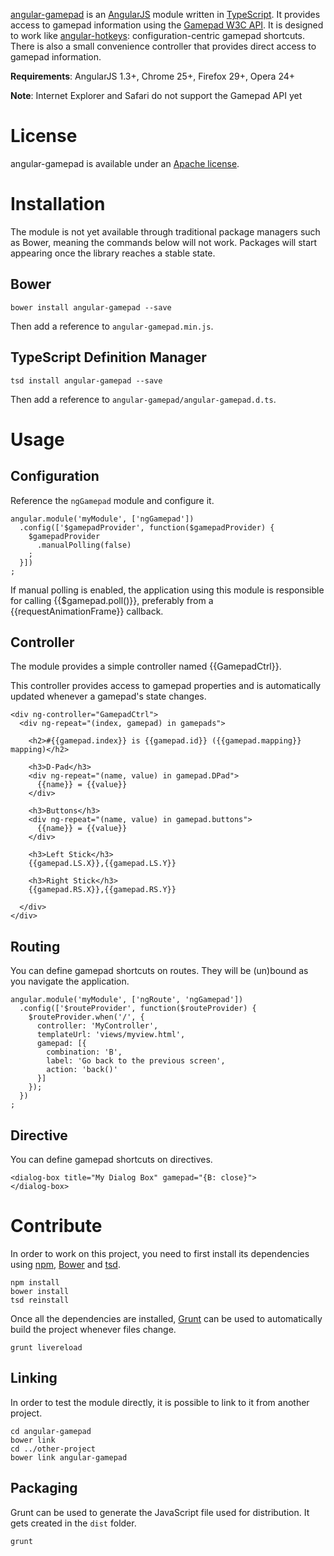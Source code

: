 
[angular-gamepad](https://github.com/pcx360/angular-gamepad/) is an [AngularJS](https://angularjs.org/) module written in [TypeScript](http://en.wikipedia.org/wiki/TypeScript). It provides access to gamepad information using the [Gamepad W3C API](https://dvcs.w3.org/hg/gamepad/raw-file/default/gamepad.html). It is designed to work like [angular-hotkeys](https://github.com/chieffancypants/angular-hotkeys/): configuration-centric gamepad shortcuts. There is also a small convenience controller that provides direct access to gamepad information.

**Requirements**: AngularJS 1.3+, Chrome 25+, Firefox 29+, Opera 24+

**Note**: Internet Explorer and Safari do not support the Gamepad API yet

# License

angular-gamepad is available under an [Apache license](https://github.com/pcx360/angular-gamepad/blob/master/LICENSE).

# Installation

The module is not yet available through traditional package managers such as Bower, meaning the commands below will not work. Packages will start appearing once the library reaches a stable state.

## Bower

```
bower install angular-gamepad --save
```

Then add a reference to `angular-gamepad.min.js`.

## TypeScript Definition Manager

```
tsd install angular-gamepad --save
```

Then add a reference to `angular-gamepad/angular-gamepad.d.ts`.

# Usage

## Configuration

Reference the `ngGamepad` module and configure it.

```
angular.module('myModule', ['ngGamepad'])
  .config(['$gamepadProvider', function($gamepadProvider) {
    $gamepadProvider
      .manualPolling(false)
    ;
  }])
;
```

If manual polling is enabled, the application using this module is responsible for calling {{$gamepad.poll()}}, preferably from a {{requestAnimationFrame}} callback.

## Controller

The module provides a simple controller named {{GamepadCtrl}}.

This controller provides access to gamepad properties and is automatically updated whenever a gamepad's state changes.

```
<div ng-controller="GamepadCtrl">
  <div ng-repeat="(index, gamepad) in gamepads">

    <h2>#{{gamepad.index}} is {{gamepad.id}} ({{gamepad.mapping}} mapping)</h2>

    <h3>D-Pad</h3>
    <div ng-repeat="(name, value) in gamepad.DPad">
      {{name}} = {{value}}
    </div>

    <h3>Buttons</h3>
    <div ng-repeat="(name, value) in gamepad.buttons">
      {{name}} = {{value}}
    </div>

    <h3>Left Stick</h3>
    {{gamepad.LS.X}},{{gamepad.LS.Y}}

    <h3>Right Stick</h3>
    {{gamepad.RS.X}},{{gamepad.RS.Y}}

  </div>
</div>
```

## Routing

You can define gamepad shortcuts on routes. They will be (un)bound as you navigate the application.

```
angular.module('myModule', ['ngRoute', 'ngGamepad'])
  .config(['$routeProvider', function($routeProvider) {
    $routeProvider.when('/', {
      controller: 'MyController',
      templateUrl: 'views/myview.html',
      gamepad: [{
        combination: 'B',
        label: 'Go back to the previous screen',
        action: 'back()'
      }]
    });
  })
;
```

## Directive

You can define gamepad shortcuts on directives.

```
<dialog-box title="My Dialog Box" gamepad="{B: close}">
</dialog-box>
```

# Contribute

In order to work on this project, you need to first install its dependencies using [npm](https://www.npmjs.org/), [Bower](http://bower.io/) and [tsd](http://definitelytyped.org/tsd/).

```
npm install
bower install
tsd reinstall
```

Once all the dependencies are installed, [Grunt](http://gruntjs.com/) can be used to automatically build the project whenever files change.

```
grunt livereload
```

## Linking

In order to test the module directly, it is possible to link to it from another project.

```
cd angular-gamepad
bower link
cd ../other-project
bower link angular-gamepad
```

## Packaging

Grunt can be used to generate the JavaScript file used for distribution. It gets created in the ``dist`` folder.

```
grunt
```

